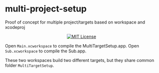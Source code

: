 # multi-project-setup
Proof of concept for multiple project/targets based on workspace and xcodeproj

<p align="center">
    <a href="LICENSE">
        <img src="https://img.shields.io/badge/license-MIT-brightgreen.svg" alt="MIT License">
    </a>
</p>

Open `Main.xcworkspace` to compile the MultiTargetSetup.app.
Open `Sub.xcworkspace` to compile the Sub.app.

These two workspaces build two different targets, but they share common folder `MultiTargetSetup`.
